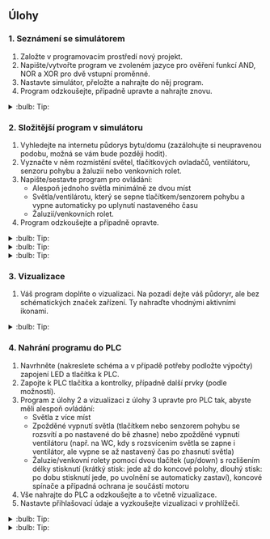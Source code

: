 ## Úlohy

### 1. Seznámení se simulátorem

1. Založte v programovacím prostředí nový projekt.
2. Napište/vytvořte program ve zvoleném jazyce pro ověření funkcí AND, NOR a XOR pro dvě vstupní proměnné.
3. Nastavte simulátor, přeložte a nahrajte do něj program.
4. Program odzkoušejte, případně upravte a nahrajte znovu.


<details>
    <summary> :bulb: Tip: </summary>
        Při programování je vhodné rozdělit si úlohu na jednodušší části, které si vždy odzkoušíte.
        V tomto případě nejprve založte program a následně jej prázdný nahrajte do simulátoru.<br>
        Až budete pracovat s hardwarem, bude postup skoro stejný, jen po založení projektu načtete hardwarovou konfiguraci PLC a poté prázdný program nahrajete.
        Tento postup vám pomůže vyloučit případné chyby ze založení projektu a načtení HW konfigurace.
</details>


### 2. Složitější program v simulátoru

1. Vyhledejte na internetu půdorys bytu/domu (zazálohujte si neupravenou podobu, možná se vám bude později hodit).
2. Vyznačte v něm rozmístění světel, tlačítkových ovladačů, ventilátoru, senzoru pohybu a žaluzií nebo venkovních rolet.
3. Napište/sestavte program pro ovládání:
    - Alespoň jednoho světla minimálně ze dvou míst
    - Světla/ventilárotu, který se sepne tlačítkem/senzorem pohybu a vypne automaticky po uplynutí nastaveného času
    - Žaluzií/venkovních rolet.
4. Program odzkoušejte a případně opravte.

<details>
    <summary> :bulb: Tip: </summary>
        Svítidla a ovládací prvky můžete zakreslit podle následujícího příkladu:<br>
        <img src="pudorys001.jpg" alt="pudorys" width="200"/>
</details>


<details>
    <summary> :bulb: Tip: </summary>
        Ovládací prvky nejsou spínače, jako u domovní elektroinstalace, ale tlačítka, která se po uvolnění vrátí zpět. Pošlou tedy jen impulz různé délky. Pokud byste počítali se spínači a přepínači, připravili byste se o velký potenciál PLC.
</details>


<details>
    <summary> :bulb: Tip: </summary>
        Jak ovládat žaluzie/rolety lze zjistit např. z násedujících technických listů:<br>
        Informace k motorům a jejich zapojení je na stranách 24 až 28 a 30 (dole): <br>
            - ROLOVACÍ SYSTÉMY, Technické listy. Online. 2024, s. 56. Dostupné z: https://profisekce.lomax.cz:7001/sharing/R1OQgzvRh. [cit. 2024-12-30].<br>
        Informace k modulům na ovládání rolet/žaluzií: <br>
            - Ovládání asynchronních motorů pro žaluzie, markýzy, C-JC-0006M. Online. In: Teco Wiki. Kolín: Teco, 20.02.2020 17:48. Dostupné z: https://wiki.tecomat.cz/clanek/711-ovladani-asynchronnich-motoru-pro-zaluzie-markyzy-c-jc-0006m. [cit. 2024-12-31].<br>
            - Ovládání asynchronních motorů pro žaluzie, markýzy, C-JC-0201B. Online. In: Teco Wiki. Kolín: Teco, 20.02.2020 17:53. Dostupné z: https://wiki.tecomat.cz/clanek/712-ovladani-asynchronnich-motoru-pro-zaluzie-markyzy-c-jc-0201b. [cit. 2024-12-31].
</details>


### 3. Vizualizace

1. Váš program doplňte o vizualizaci. Na pozadí dejte váš půdoryr, ale bez schématických značek zařízení. Ty nahraďte vhodnými aktivními ikonami.

<details>
    <summary> :bulb: Tip: </summary>
        Pro vizualizaci se můžete inspirovat např. náhledy v následujícím článku: <br>
        Kompletní systém řízení a vizualizace technologií rodinného domu v Kroměříži. Online. In: . Kolín: Teco, 2010. Dostupné z: https://www.tecomat.cz/reference/inteligentni-dum/kompletni-system-rizeni-a-vizualizace-technologii-rodinneho-domu-v-kromerizi-137/. [cit. 2024-12-31].
</details>


### 4. Nahrání programu do PLC

1. Navrhněte (nakreslete schéma a v případě potřeby podložte výpočty) zapojení LED a tlačítka k PLC.
2. Zapojte k PLC tlačítka a kontrolky, případně další prvky (podle možností).
3. Program z úlohy 2 a vizualizaci z úlohy 3 upravte pro PLC tak, abyste měli alespoň ovládání:
    - Světla z více míst
    - Zpožděné vypnutí světla (tlačítkem nebo senzorem pohybu se rozsvítí a po nastavené do bě zhasne) nebo zpožděné vypnutí ventilátoru (např. na WC, kdy s rozsvícením světla se zapne i ventilátor, ale vypne se až nastavený čas po zhasnutí světla)
    - Žaluzie/venkovní rolety pomocí dvou tlačítek (up/down) s rozlišením délky stisknutí (krátký stisk: jede až do koncové polohy, dlouhý stisk: po dobu stisknutí jede, po uvolnění se automaticky zastaví), koncové spínače a případná ochrana je součástí motoru
4. Vše nahrajte do PLC a odzkoušejte a to včetně vizualizace.
5. Nastavte přihlašovací údaje a vyzkoušejte vizualizaci v prohlížeči.


<details>
    <summary> :bulb: Tip: </summary>
        Příklad zapojení tlačítka:
        --- doplnit zapojení sink/source vč. schématu
</details>


<details>
    <summary> :bulb: Tip: </summary>
        Příklad zapojení LED:
        --- doplnit o zapojení sink/source vč. schématu a výpočtu předřad. R
</details>



<!--


> :key: **Safety**
>
> Ve s








V tématu regulace zadat, aby do půdorysu přidali vytápění.. 

Diagnostika na vlastní úlozes  PLC

-->
